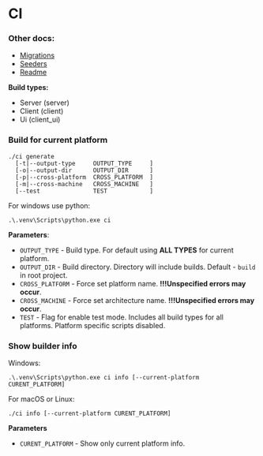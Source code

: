 # CI

### Other docs:
* [Migrations](Migrations.md)
* [Seeders](Seeders.md)
* [Readme](../README.md)

**Build types:**
* Server (server) 
* Client (client)
* Ui (client_ui)

### Build for current platform
```shell
./ci generate
  [-t|--output-type     OUTPUT_TYPE     ]
  [-o|--output-dir      OUTPUT_DIR      ]
  [-p|--cross-platform  CROSS_PLATFORM  ] 
  [-m|--cross-machine   CROSS_MACHINE   ]
  [--test               TEST            ]
```

For windows use python:

```shell
.\.venv\Scripts\python.exe ci
```


**Parameters**:
* `OUTPUT_TYPE` - Build type. For default using **ALL TYPES** for current platform.
* `OUTPUT_DIR` - Build directory. Directory will include builds. Default - `build` in root project.
* `CROSS_PLATFORM` - Force set platform name. **!!!Unspecified errors may occur**.
* `CROSS_MACHINE` - Force set architecture name. **!!!Unspecified errors may occur**.
* `TEST` - Flag for enable test mode. Includes all build types for all platforms.
Platform specific scripts disabled.

### Show builder info
Windows:

```shell
.\.venv\Scripts\python.exe ci info [--current-platform CURENT_PLATFORM]
```

For macOS or Linux:

```shell
./ci info [--current-platform CURENT_PLATFORM]
```

**Parameters**
* `CURENT_PLATFORM` - Show only current platform info.